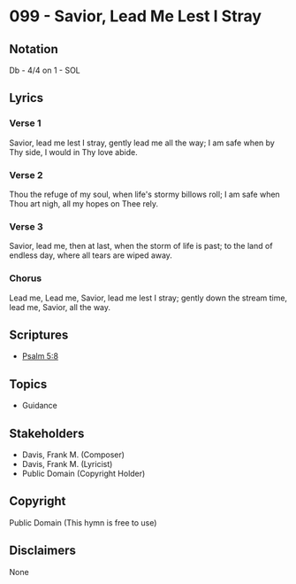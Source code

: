 # 099 - Savior, Lead Me Lest I Stray

## Notation

Db - 4/4 on 1 - SOL

## Lyrics

### Verse 1

Savior, lead me lest I stray, gently lead me all the way; I am safe when by Thy side, I would in Thy love abide.

### Verse 2

Thou the refuge of my soul, when life's stormy billows roll; I am safe when Thou art nigh, all my hopes on Thee rely.

### Verse 3

Savior, lead me, then at last, when the storm of life is past; to the land of endless day, where all tears are wiped away.

### Chorus

Lead me, Lead me, Savior, lead me lest I stray; gently down the stream time, lead me, Savior, all the way.


## Scriptures

- [Psalm 5:8](https://www.biblegateway.com/passage/?search=Psalm%205%3A8)

## Topics

- Guidance

## Stakeholders

- Davis, Frank M. (Composer)
- Davis, Frank M. (Lyricist)
- Public Domain (Copyright Holder)

## Copyright

Public Domain
(This hymn is free to use)

## Disclaimers

None

